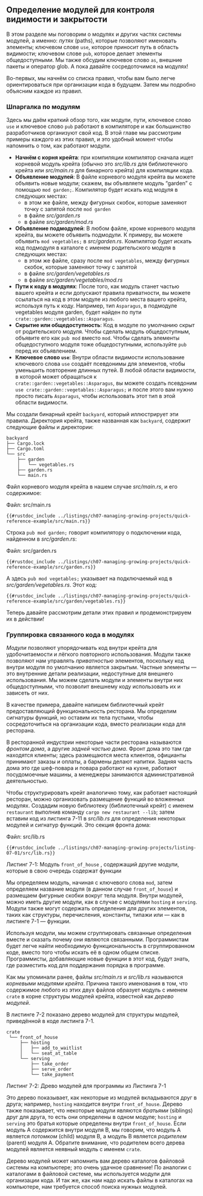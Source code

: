 ## Определение модулей для контроля видимости и закрытости

В этом разделе мы поговорим о модулях и других частях системы модулей, а именно: *путях* (paths), которые позволяют именовать элементы; ключевом слове `use`, которое приносит путь в область видимости; ключевом слове `pub`, которое делает элементы общедоступными. Мы также обсудим ключевое слово `as`, внешние пакеты и оператор glob. А пока давайте сосредоточимся на модулях!

Во-первых, мы начнём со списка правил, чтобы вам было легче ориентироваться при организации кода в будущем. Затем мы подробно объясним каждое из правил.

### Шпаргалка по модулям

Здесь мы даём краткий обзор того, как модули, пути, ключевое слово `use` и ключевое слово `pub` работают в компиляторе и как большинство разработчиков организуют свой код. В этой главе мы рассмотрим примеры каждого из этих правил, и это удобный момент чтобы напомнить о том, как работают модули.

- **Начнём с корня крейта**: при компиляции компилятор сначала ищет корневой модуль крейта (обычно это *src/lib.rs* для библиотечного крейта или *src/main.rs* для бинарного крейта) для компиляции кода.
- **Объявление модулей**: В файле корневого модуля крейта вы можете объявить новые модули; скажем, вы объявляете модуль “garden” с помощью `mod garden;`. Компилятор будет искать код модуля в следующих местах:
    - в этом же файле, между фигурных скобок, которые заменяют точку с запятой после `mod garden`
    - в файле *src/garden.rs*
    - в файле *src/garden/mod.rs*
- **Объявление подмодулей**: В любом файле, кроме корневого модуля крейта, вы можете объявить подмодули. К примеру, вы можете объявить  `mod vegetables;` в *src/garden.rs*. Компилятор будет искать код подмодуля в каталоге с именем родительского модуля в следующих местах:
    - в этом же файле, сразу после `mod vegetables`, между фигурных скобок, которые заменяют точку с запятой
    - в файле *src/garden/vegetables.rs*
    - в файле *src/garden/vegetables/mod.rs*
- **Пути к коду в модулях**: После того, как модуль станет частью вашего крейта и если допускают правила приватности, вы можете ссылаться на код в этом модуле из любого места вашего крейта, используя путь к коду. Например, тип `Asparagus`, в подмодуле vegetables модуля garden, будет найден по пути `crate::garden::vegetables::Asparagus`.
- **Скрытие или общедоступность**: Код в модуле по умолчанию скрыт от родительского модуля. Чтобы сделать модуль общедоступным, объявите его как `pub mod` вместо `mod`. Чтобы сделать элементы общедоступного модуля тоже общедоступными, используйте `pub` перед их объявлением.
- **Ключевое слово `use`**: Внутри области видимости использование ключевого слова `use` создаёт псевдонимы для элементов, чтобы уменьшить повторение длинных путей. В любой области видимости, в которой может обращаться к `crate::garden::vegetables::Asparagus`, вы можете создать псевдоним `use crate::garden::vegetables::Asparagus;` и после этого вам нужно просто писать `Asparagus`, чтобы использовать этот тип в этой области видимости.

Мы создали бинарный крейт `backyard`, который иллюстрирует эти правила. Директория крейта, также названная как `backyard`, содержит следующие файлы и директории:

```text
backyard
├── Cargo.lock
├── Cargo.toml
└── src
    ├── garden
    │   └── vegetables.rs
    ├── garden.rs
    └── main.rs
```

Файл корневого модуля крейта в нашем случае  *src/main.rs*, и его содержимое:

<span class="filename">Файл: src/main.rs</span>

```rust,noplayground,ignore
{{#rustdoc_include ../listings/ch07-managing-growing-projects/quick-reference-example/src/main.rs}}
```

Строка `pub mod garden;` говорит компилятору о подключении кода, найденном в *src/garden.rs*:

<span class="filename">Файл: src/garden.rs</span>

```rust,noplayground,ignore
{{#rustdoc_include ../listings/ch07-managing-growing-projects/quick-reference-example/src/garden.rs}}
```

А здесь `pub mod vegetables;` указывает на подключаемый код в *src/garden/vegetables.rs*. Этот код:

```rust,noplayground,ignore
{{#rustdoc_include ../listings/ch07-managing-growing-projects/quick-reference-example/src/garden/vegetables.rs}}
```

Теперь давайте рассмотрим детали этих правил и продемонстрируем их в действии!

### Группировка связанного кода в модулях

*Модули* позволяют упорядочивать код внутри крейта для удобочитаемости и лёгкого повторного использования. Модули также позволяют нам управлять *приватностью* элементов, поскольку код внутри модуля по умолчанию является закрытым. Частные элементы — это внутренние детали реализации, недоступные для внешнего использования. Мы можем сделать модули и элементы внутри них общедоступными, что позволит внешнему коду использовать их и зависеть от них.

В качестве примера, давайте напишем библиотечный крейт предоставляющий функциональность ресторана. Мы определим сигнатуры функций, но оставим их тела пустыми, чтобы сосредоточиться на организации кода, вместо реализации кода для ресторана.

В ресторанной индустрии некоторые части ресторана называются *фронтом дома*, а другие *задней частью дома*. Фронт дома это там где находятся клиенты; здесь размещаются места клиентов, официанты принимают заказы и оплаты, а бармены делают напитки. Задняя часть дома это где шеф-повара и повара работают на кухне, работают посудомоечные машины, а менеджеры занимаются административной деятельностью.

Чтобы структурировать крейт аналогично тому, как работает настоящий ресторан, можно организовать размещение функций во вложенных модулях. Создадим новую библиотеку (библиотечный крейт) с именем `restaurant` выполнив команду `cargo new restaurant --lib`; затем вставим код из листинга 7-11 в *src/lib.rs* для определения некоторых модулей и сигнатур функций. Это секция фронта дома:

<span class="filename">Файл: src/lib.rs</span>

```rust,noplayground
{{#rustdoc_include ../listings/ch07-managing-growing-projects/listing-07-01/src/lib.rs}}
```

<span class="caption">Листинг 7-1: Модуль <code>front_of_house</code> , содержащий другие модули, которые в свою очередь содержат функции</span>

Мы определяем модуль, начиная с ключевого слова  `mod`, затем определяем название модуля (в данном случае `front_of_house`) и размещаем фигурные скобки вокруг тела модуля. Внутри модулей, можно иметь другие модули, как в случае с модулями `hosting` и `serving`. Модули также могут содержать определения для других элементов, таких как структуры, перечисления, константы, типажи или — как в листинге 7-1 — функции.

Используя модули, мы можем сгруппировать связанные определения вместе и сказать почему они являются связанными. Программистам будет легче найти необходимую функциональность в сгруппированном коде, вместо того чтобы искать её в одном общем списке. Программисты, добавляющие новые функции в этот код, будут знать, где разместить код для поддержания порядка в программе.

Как мы упоминали ранее, файлы *src/main.rs* и *src/lib.rs* называются *корневыми модулями крейта*. Причина такого именования в том, что содержимое любого из этих двух файлов образует модуль с именем `crate` в корне структуры модулей крейта, известной как *дерево модулей*.

В листинге 7-2 показано дерево модулей для структуры модулей, приведённой в коде листинга 7-1.

```text
crate
 └── front_of_house
     ├── hosting
     │   ├── add_to_waitlist
     │   └── seat_at_table
     └── serving
         ├── take_order
         ├── serve_order
         └── take_payment
```

<span class="caption">Листинг 7-2: Древо модулей для программы из Листинга 7-1</span>

Это дерево показывает, как некоторые из модулей вкладываются друг в друга; например, `hosting` находится внутри `front_of_house`. Дерево также показывает, что некоторые модули являются  *братьями* (siblings) друг для друга, то есть они определены в одном модуле; `hosting` и `serving` это братья которые определены внутри `front_of_house`. Если модуль A содержится внутри модуля B, мы говорим, что модуль A является *потомком* (child) модуля B, а модуль B является *родителем* (parent) модуля A. Обратите внимание, что родителем всего дерева модулей является неявный модуль с именем `crate`.

Дерево модулей может напомнить вам дерево каталогов файловой системы на компьютере; это очень удачное сравнение! По аналогии с каталогами в файловой системе, мы используется модули для организации кода. И так же, как нам надо искать файлы в каталогах на компьютере, нам требуется способ поиска нужных модулей.
